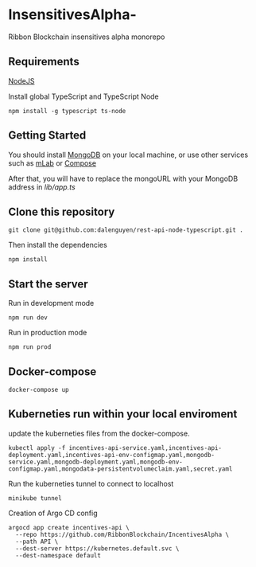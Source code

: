 # InsensitivesAlpha-
Ribbon Blockchain insensitives alpha monorepo 

## Requirements

[NodeJS](https://nodejs.org/en/)

Install global TypeScript and TypeScript Node

```
npm install -g typescript ts-node
```

## Getting Started

You should install [MongoDB](https://docs.mongodb.com/manual/administration/install-community/) on your local machine, or use other services such as [mLab](https://mlab.com/) or [Compose](https://www.compose.com/compare/mongodb)

After that, you will have to replace the mongoURL with your MongoDB address in *lib/app.ts*

## Clone this repository

```
git clone git@github.com:dalenguyen/rest-api-node-typescript.git .
```

Then install the dependencies

```
npm install
```

## Start the server

Run in development mode

```
npm run dev
```

Run in production mode 

```
npm run prod
```

## Docker-compose
```
docker-compose up
```


## Kuberneties run within your local enviroment

update the kuberneties files from the docker-compose.
```
kubectl apply -f incentives-api-service.yaml,incentives-api-deployment.yaml,incentives-api-env-configmap.yaml,mongodb-service.yaml,mongodb-deployment.yaml,mongodb-env-configmap.yaml,mongodata-persistentvolumeclaim.yaml,secret.yaml
```

Run the kuberneties tunnel to connect to localhost
```
minikube tunnel
```

Creation of Argo CD config
```
argocd app create incentives-api \
  --repo https://github.com/RibbonBlockchain/IncentivesAlpha \
  --path API \
  --dest-server https://kubernetes.default.svc \
  --dest-namespace default
```